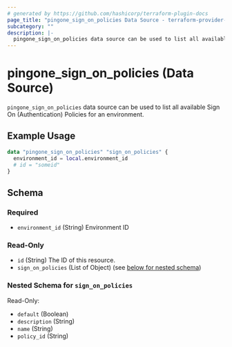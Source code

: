 ```yaml
---
# generated by https://github.com/hashicorp/terraform-plugin-docs
page_title: "pingone_sign_on_policies Data Source - terraform-provider-pingone"
subcategory: ""
description: |-
  pingone_sign_on_policies data source can be used to list all available Sign On (Authentication) Policies for an environment.
---
```


# pingone_sign_on_policies (Data Source)

`pingone_sign_on_policies` data source can be used to list all available Sign On (Authentication) Policies for an environment.

## Example Usage

```terraform
data "pingone_sign_on_policies" "sign_on_policies" {
  environment_id = local.environment_id
  # id = "someid"
}
```

<!-- schema generated by tfplugindocs -->
## Schema

### Required

- `environment_id` (String) Environment ID

### Read-Only

- `id` (String) The ID of this resource.
- `sign_on_policies` (List of Object) (see [below for nested schema](#nestedatt--sign_on_policies))

<a id="nestedatt--sign_on_policies"></a>
### Nested Schema for `sign_on_policies`

Read-Only:

- `default` (Boolean)
- `description` (String)
- `name` (String)
- `policy_id` (String)


